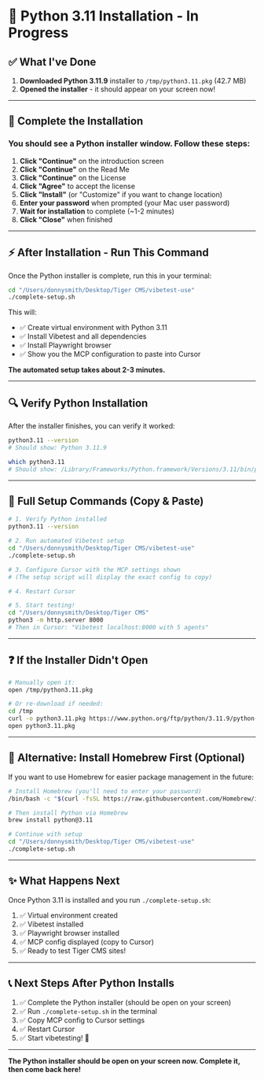 # 🐍 Python 3.11 Installation - In Progress

## ✅ What I've Done

1. **Downloaded Python 3.11.9** installer to `/tmp/python3.11.pkg` (42.7 MB)
2. **Opened the installer** - it should appear on your screen now!

---

## 🎯 Complete the Installation

### You should see a Python installer window. Follow these steps:

1. **Click "Continue"** on the introduction screen
2. **Click "Continue"** on the Read Me
3. **Click "Continue"** on the License
4. **Click "Agree"** to accept the license
5. **Click "Install"** (or "Customize" if you want to change location)
6. **Enter your password** when prompted (your Mac user password)
7. **Wait for installation** to complete (~1-2 minutes)
8. **Click "Close"** when finished

---

## ⚡ After Installation - Run This Command

Once the Python installer is complete, run this in your terminal:

```bash
cd "/Users/donnysmith/Desktop/Tiger CMS/vibetest-use"
./complete-setup.sh
```

This will:
- ✅ Create virtual environment with Python 3.11
- ✅ Install Vibetest and all dependencies
- ✅ Install Playwright browser
- ✅ Show you the MCP configuration to paste into Cursor

**The automated setup takes about 2-3 minutes.**

---

## 🔍 Verify Python Installation

After the installer finishes, you can verify it worked:

```bash
python3.11 --version
# Should show: Python 3.11.9

which python3.11
# Should show: /Library/Frameworks/Python.framework/Versions/3.11/bin/python3.11
```

---

## 🚀 Full Setup Commands (Copy & Paste)

```bash
# 1. Verify Python installed
python3.11 --version

# 2. Run automated Vibetest setup
cd "/Users/donnysmith/Desktop/Tiger CMS/vibetest-use"
./complete-setup.sh

# 3. Configure Cursor with the MCP settings shown
# (The setup script will display the exact config to copy)

# 4. Restart Cursor

# 5. Start testing!
cd "/Users/donnysmith/Desktop/Tiger CMS"
python3 -m http.server 8000
# Then in Cursor: "Vibetest localhost:8000 with 5 agents"
```

---

## ❓ If the Installer Didn't Open

```bash
# Manually open it:
open /tmp/python3.11.pkg

# Or re-download if needed:
cd /tmp
curl -o python3.11.pkg https://www.python.org/ftp/python/3.11.9/python-3.11.9-macos11.pkg
open python3.11.pkg
```

---

## 🔄 Alternative: Install Homebrew First (Optional)

If you want to use Homebrew for easier package management in the future:

```bash
# Install Homebrew (you'll need to enter your password)
/bin/bash -c "$(curl -fsSL https://raw.githubusercontent.com/Homebrew/install/HEAD/install.sh)"

# Then install Python via Homebrew
brew install python@3.11

# Continue with setup
cd "/Users/donnysmith/Desktop/Tiger CMS/vibetest-use"
./complete-setup.sh
```

---

## ✨ What Happens Next

Once Python 3.11 is installed and you run `./complete-setup.sh`:

1. ✅ Virtual environment created
2. ✅ Vibetest installed
3. ✅ Playwright browser installed
4. ✅ MCP config displayed (copy to Cursor)
5. ✅ Ready to test Tiger CMS sites!

---

## 📞 Next Steps After Python Installs

1. ✅ Complete the Python installer (should be open on your screen)
2. ✅ Run `./complete-setup.sh` in the terminal
3. ✅ Copy MCP config to Cursor settings
4. ✅ Restart Cursor
5. ✅ Start vibetesting! 🐯

---

**The Python installer should be open on your screen now. Complete it, then come back here!**





